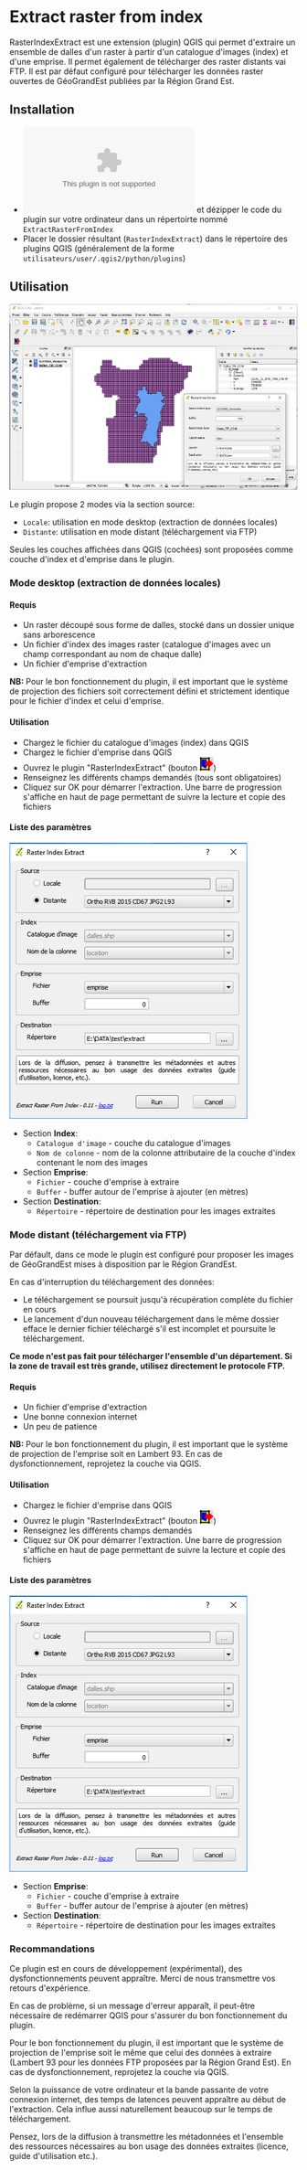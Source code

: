 # Extract raster from index

RasterIndexExtract est une extension (plugin) QGIS qui permet d'extraire un ensemble de dalles d'un raster à partir d'un catalogue d'images (index) et d'une emprise.
Il permet également de télécharger des raster distants vai FTP. Il est par défaut configuré pour télécharger les données raster ouvertes de GéoGrandEst publiées par la Région Grand Est.

## Installation

- ![Télécharger](https://github.com/cigalsace/ExtractRasterFromIndex/archive/master.zip) et dézipper le code du plugin sur votre ordinateur dans un répertoirte nommé `ExtractRasterFromIndex`
- Placer le dossier résultant (`RasterIndexExtract`) dans le répertoire des plugins QGIS (généralement de la forme `utilisateurs/user/.qgis2/python/plugins`)

## Utilisation

![qgis_window.png](images/qgis_window.png)

Le plugin propose 2 modes via la section source:
- `Locale`: utilisation en mode desktop (extraction de données locales)
- `Distante`: utilisation en mode distant (téléchargement via FTP)

Seules les couches affichées dans QGIS (cochées) sont proposées comme couche d'index et d'emprise dans le plugin.

### Mode desktop (extraction de données locales)

#### Requis

- Un raster découpé sous forme de dalles, stocké dans un dossier unique sans arborescence
- Un fichier d'index des images raster (catalogue d'images avec un champ correspondant au nom de chaque dalle)
- Un fichier d'emprise d'extraction

**NB:** Pour le bon fonctionnement du plugin, il est important que le système de projection des fichiers soit correctement défini et strictement identique pour le fichier d'index et celui d'emprise.

#### Utilisation

- Chargez le fichier du catalogue d'images (index) dans QGIS
- Chargez le fichier d'emprise dans QGIS
- Ouvrez le plugin "RasterIndexExtract" (bouton ![icon.png](images/icon.png))
- Renseignez les différents champs demandés (tous sont obligatoires)
- Cliquez sur OK pour démarrer l'extraction. Une barre de progression s'affiche en haut de page permettant de suivre la lecture et copie des fichiers

#### Liste des paramètres

![plugin_dialog.png](images/plugin_dialog.png)

- Section **Index**:
    - `Catalogue d'image` - couche du catalogue d'images
    - `Nom de colonne` - nom de la colonne attributaire de la couche d'index contenant le nom des images
- Section **Emprise**:
    - `Fichier` - couche d'emprise à extraire
    - `Buffer` - buffer autour de l'emprise à ajouter (en mètres)
- Section **Destination**:
    - `Répertoire` - répertoire de destination pour les images extraites


### Mode distant (téléchargement via FTP)

Par défault, dans ce mode le plugin est configuré pour proposer les images de GéoGrandEst mises à disposition par le Région GrandEst.

En cas d'interruption du téléchargement des données:
- Le téléchargement se poursuit jusqu'à récupération complète du fichier en cours
- Le lancement d'dun nouveau téléchargement dans le même dossier efface le dernier fichier téléchargé s'il est incomplet et poursuite le téléchargement.

**Ce mode n'est pas fait pour télécharger l'ensemble d'un département. Si la zone de travail est très grande, utilisez directement le protocole FTP.**

#### Requis

- Un fichier d'emprise d'extraction
- Une bonne connexion internet
- Un peu de patience

**NB:** Pour le bon fonctionnement du plugin, il est important que le système de projection de l'emprise soit en Lambert 93. En cas de dysfonctionnement, reprojetez la couche via QGIS.

#### Utilisation

- Chargez le fichier d'emprise dans QGIS
- Ouvrez le plugin "RasterIndexExtract" (bouton ![icon.png](images/icon.png))
- Renseignez les différents champs demandés
- Cliquez sur OK pour démarrer l'extraction. Une barre de progression s'affiche en haut de page permettant de suivre la lecture et copie des fichiers

#### Liste des paramètres

![plugin_dialog.png](images/plugin_dialog.png)

- Section **Emprise**:
    - `Fichier` - couche d'emprise à extraire
    - `Buffer` - buffer autour de l'emprise à ajouter (en mètres)
- Section **Destination**:
    - `Répertoire` - répertoire de destination pour les images extraites


### Recommandations

Ce plugin est en cours de développement (expérimental), des dysfonctionnements peuvent appraître. Merci de nous transmettre vos retours d'expérience.

En cas de problème, si un message d'erreur apparaît, il peut-être nécessaire de redémarrer QGIS pour s'assurer du bon fonctionnement du plugin.

Pour le bon fonctionnement du plugin, il est important que le système de projection de l'emprise soit le même que celui des données à extraire (Lambert 93 pour les données FTP proposées par la Région Grand Est). En cas de dysfonctionnement, reprojetez la couche via QGIS.

Selon la puissance de votre ordinateur et la bande passante de votre connexion internet, des temps de latences peuvent appraître au début de l'extraction. Cela influe aussi naturellement beaucoup sur le temps de téléchargement.

Pensez, lors de la diffusion à transmettre les métadonnées et l'ensemble des ressources nécessaires au bon usage des données extraites (licence, guide d'utilisation etc.).

